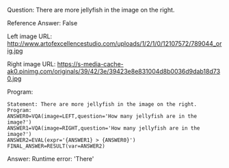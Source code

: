 Question: There are more jellyfish in the image on the right.

Reference Answer: False

Left image URL: http://www.artofexcellencestudio.com/uploads/1/2/1/0/12107572/789044_orig.jpg

Right image URL: https://s-media-cache-ak0.pinimg.com/originals/39/42/3e/39423e8e831004d8b0036d9dab18d730.jpg

Program:

```
Statement: There are more jellyfish in the image on the right.
Program:
ANSWER0=VQA(image=LEFT,question='How many jellyfish are in the image?')
ANSWER1=VQA(image=RIGHT,question='How many jellyfish are in the image?')
ANSWER2=EVAL(expr='{ANSWER1} > {ANSWER0}')
FINAL_ANSWER=RESULT(var=ANSWER2)
```
Answer: Runtime error: 'There'


